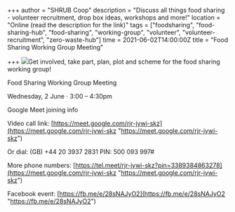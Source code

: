 +++
author = "SHRUB Coop"
description = "Discuss all things food sharing - volunteer recruitment, drop box ideas, workshops and more!"
location = "Online (read the description for the link)"
tags = ["foodsharing", "food-sharing-hub", "food-sharing", "working-group", "volunteer", "volunteer-recruitment", "zero-waste-hub"]
time = 2021-06-02T14:00:00Z
title = "Food Sharing Working Group Meeting"

+++
![](https://res.cloudinary.com/shrub-co-op/image/upload/v1619621073/shrubcoop.org/media/Food_Sharing_Edinburgh_FB_event_page_banner_TEMPLATE_5_ymrljf.png)Get involved, take part, plan, plot and scheme for the food sharing working group!

Food Sharing Working Group Meeting

Wednesday, 2 June · 3:00 – 4:30pm

Google Meet joining info

Video call link: [https://meet.google.com/rjr-jywi-skz](https://meet.google.com/rjr-jywi-skz "https://meet.google.com/rjr-jywi-skz")

Or dial: ‪(GB) +44 20 3937 2831‬ PIN: ‪500 093 997‬#

More phone numbers: [https://tel.meet/rjr-jywi-skz?pin=3389384863278](https://meet.google.com/rjr-jywi-skz "https://meet.google.com/rjr-jywi-skz")

Facebook event: [https://fb.me/e/28sNAJyO2](https://fb.me/e/28sNAJyO2 "https://fb.me/e/28sNAJyO2")